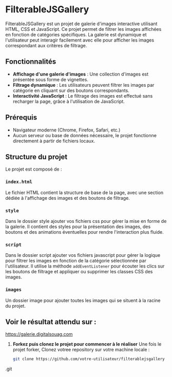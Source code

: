 # FilterableJSGallery

FilterableJSGallery est un projet de galerie d'images interactive utilisant HTML, CSS et JavaScript. Ce projet permet de filtrer les images affichées en fonction de catégories spécifiques. La galerie est dynamique et l'utilisateur peut interagir facilement avec elle pour afficher les images correspondant aux critères de filtrage.

## Fonctionnalités

- **Affichage d'une galerie d'images** : Une collection d'images est présentée sous forme de vignettes.
- **Filtrage dynamique** : Les utilisateurs peuvent filtrer les images par catégorie en cliquant sur des boutons correspondants.
- **Interactivité JavaScript** : Le filtrage des images est effectué sans recharger la page, grâce à l'utilisation de JavaScript.

## Prérequis

- Navigateur moderne (Chrome, Firefox, Safari, etc.)
- Aucun serveur ou base de données nécessaire, le projet fonctionne directement à partir de fichiers locaux.

## Structure du projet

Le projet est composé de :
### `index.html`

Le fichier HTML contient la structure de base de la page, avec une section dédiée à l'affichage des images et des boutons de filtrage.

### `style`

Dans le dossier style ajouter vos fichiers css pour gérer la mise en forme de la galerie. Il contient des styles pour la présentation des images, des boutons et des animations éventuelles pour rendre l'interaction plus fluide.

### `script`

Dans le dossier script ajouter vos fichiers javascript pour gérer la logique pour filtrer les images en fonction de la catégorie sélectionnée par l'utilisateur. Il utilise la méthode `addEventListener` pour écouter les clics sur les boutons de filtrage et appliquer ou supprimer les classes CSS des images.

### `images`
Un dossier image pour ajouter toutes les images qui se situent à la racine du projet.

## Voir le résultat attendu sur : 
https://galerie.digitalsouag.com

1. **Forkez puis clonez le projet pour commencer à le réaliser**
   Une fois le projet forker, Clonez votree repository sur votre machine locale :

   ```bash
   git clone https://github.com/votre-utilisateur/filterablejsgallery
.git

